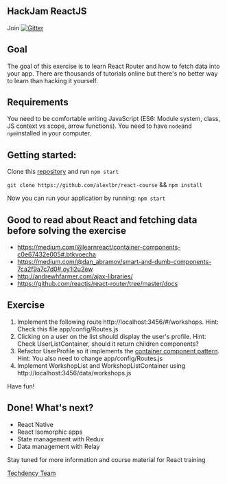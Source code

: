 ## HackJam ReactJS

Join [![Gitter](https://badges.gitter.im/hackages/hackjam-react.svg)](https://gitter.im/alexlbr/react-course?utm_source=badge&utm_medium=badge&utm_campaign=pr-badge)

## Goal
The goal of this exercise is to learn React Router and how to fetch data into your app. There are thousands of tutorials online but there's no better way to learn than hacking it yourself.

## Requirements
You need to be comfortable writing JavaScript (ES6: Module system, class, JS context vs scope, arrow functions).
You need to have `node`and `npm`installed in your computer.

## Getting started:

Clone this [repository](https://github.com/alexlbr/react-course) and run `npm start`

`git clone https://github.com/alexlbr/react-course` && `npm install`

Now you can run your application by running: `npm start`

## Good to read about React and fetching data before solving the exercise

- https://medium.com/@learnreact/container-components-c0e67432e005#.btkvoecha
- https://medium.com/@dan_abramov/smart-and-dumb-components-7ca2f9a7c7d0#.oy1l2u2ew
- http://andrewhfarmer.com/ajax-libraries/
- https://github.com/reactjs/react-router/tree/master/docs 

## Exercise

1. Implement the following route http://localhost:3456/#/workshops. Hint: Check this file app/config/Routes.js
2. Clicking on a user on the list should display the user's profile. Hint:  Check UserListContainer, should it return children components?  
3. Refactor UserProfile so it implements the [container component pattern](https://medium.com/@learnreact/container-components-c0e67432e005). Hint: You also need to change app/config/Routes.js
4. Implement WorkshopList and WorkshopListContainer using http://localhost:3456/data/workshops.js

Have fun!

## Done! What's next?

- React Native
- React Isomorphic apps
- State management with Redux
- Data management with Relay

Stay tuned for more information and course material for React training

[Techdency Team](https://techdency.com)